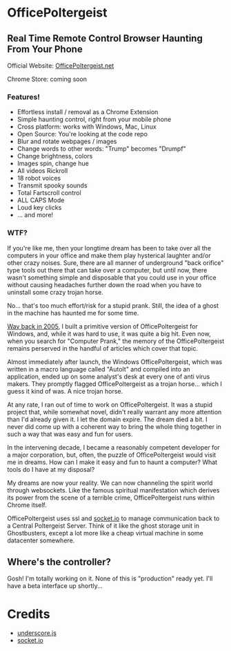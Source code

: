 # OfficePoltergeist
## Real Time Remote Control Browser Haunting From Your Phone

Official Website: <a href="https://officepoltergeist.net">OfficePoltergeist.net</a>

Chrome Store: coming soon

### Features!
* Effortless install / removal as a Chrome Extension
* Simple haunting control, right from your mobile phone
* Cross platform: works with Windows, Mac, Linux
* Open Source: You're looking at the code repo
* Blur and rotate webpages / images
* Change words to other words: "Trump" becomes "Drumpf"
* Change brightness, colors 
* Images spin, change hue
* All videos Rickroll
* 18 robot voices
* Transmit spooky sounds 
* Total Fartscroll control
* ALL CAPS Mode 
* Loud key clicks
* ... and more! 


### WTF?
If you're like me, then your longtime dream has been to take over all the computers in your office and make them play hysterical laughter and/or other crazy noises. Sure, there are all manner of underground "back orifice" type tools out there that can take over a computer, but until now, there wasn't something simple and disposable that you could use in your office without causing headaches further down the road when you have to uninstall some crazy trojan horse.

No... that's too much effort/risk for a stupid prank. Still, the idea of a ghost in the machine has haunted me for some time.

<a href="https://web.archive.org/web/20051024040902/http://officepoltergeist.com/">Way back in 2005</a>, I built a primitive version of OfficePoltergeist for Windows, and, while it was hard to use, it was quite a big hit. Even now, when you search for "Computer Prank," the memory of the OfficePoltergeist remains perserved in the handful of articles which cover that topic. 

Almost immediately after launch, the Windows OfficePoltergeist, which was written in a macro language called "AutoIt" and compiled into an application, ended up on some analyst's desk at every one of anti virus makers. They promptly flagged OfficePoltergeist as a trojan horse... which I guess it kind of was. A nice trojan horse. 

At any rate, I ran out of time to work on OfficePoltergeist. It was a stupid project that, while somewhat novel, didn't really warrant any more attention than I'd already given it. I let the domain expire. The dream died a bit. I never did come up with a coherent way to bring the whole thing together in such a way that was easy and fun for users.

In the intervening decade, I became a reasonably competent developer for a major corporation, but, often, the puzzle of OfficePoltergeist would visit me in dreams. How can I make it easy and fun to haunt a computer? What tools do I have at my disposal?

My dreams are now your reality. We can now channeling the spirit world through websockets. Like the famous spiritual manifestation which derives its power from the scene of a terrible crime, OfficePoltergeist runs within Chrome itself. 

OfficePoltergeist uses ssl and <a href="http://socket.io/">socket.io</a> to manage communication back to a Central Poltergeist Server. Think of it like the ghost storage unit in Ghostbusters, except a lot more like a cheap virtual machine in some datacenter somewhere. 

## Where's the controller?
Gosh! I'm totally working on it. None of this is "production" ready yet. I'll have a beta interface up shortly...

# Credits
- <a href="http://underscorejs.org/">underscore.js</a>
- <a href="http://socket.io/">socket.io</a>


